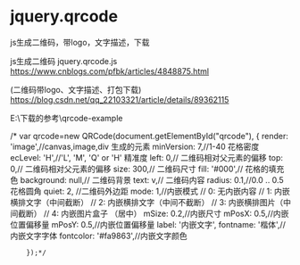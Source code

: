 # jquery.qrcode
js生成二维码，带logo，文字描述，下载



js生成二维码 jquery.qrcode.js
https://www.cnblogs.com/pfbk/articles/4848875.html

(二维码带logo、文字描述、打包下载)
https://blog.csdn.net/qq_22103321/article/details/89362115

E:\下载的参考\qrcode-example


/* var qrcode=new QRCode(document.getElementById("qrcode"), {
                render: 'image',//canvas,image,div 生成的元素
                minVersion: 7,//1-40 花格密度
                ecLevel: 'H',//'L', 'M', 'Q' or 'H' 精准度
                left: 0,// 二维码相对父元素的偏移
                top: 0,// 二维码相对父元素的偏移
                size: 300,// 二维码尺寸
                fill: '#000',// 花格的填充色
                background: null,// 二维码背景
                text: v,// 二维码内容
                radius: 0.1,//0.0 .. 0.5 花格圆角
                quiet: 2, //二维码外边距
                mode: 1,//内嵌模式
                // 0: 无内嵌内容
                // 1: 内嵌横排文字（中间截断）
                // 2: 内嵌横排文字（中间不截断）
                // 3: 内嵌横排图片（中间截断）
                // 4: 内嵌图片盒子 （居中）
                mSize: 0.2,//内嵌尺寸
                mPosX: 0.5,//内嵌位置偏移量
                mPosY: 0.5,//内嵌位置偏移量
                label: '内嵌文字',
                fontname: '楷体',//内嵌文字字体
                fontcolor: '#fa9863',//内嵌文字颜色

        });*/
